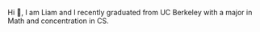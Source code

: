 Hi 👋, I am Liam and I recently graduated from UC Berkeley with a major in Math and concentration in CS.
